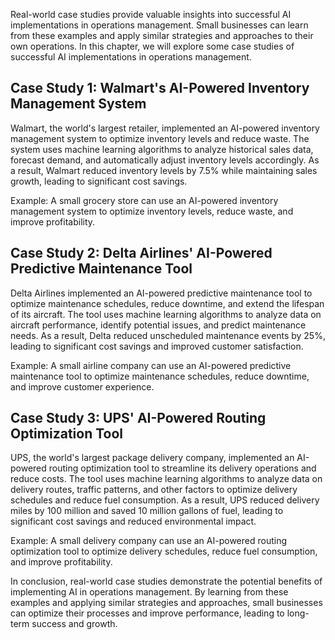 

Real-world case studies provide valuable insights into successful AI implementations in operations management. Small businesses can learn from these examples and apply similar strategies and approaches to their own operations. In this chapter, we will explore some case studies of successful AI implementations in operations management.

Case Study 1: Walmart's AI-Powered Inventory Management System
--------------------------------------------------------------

Walmart, the world's largest retailer, implemented an AI-powered inventory management system to optimize inventory levels and reduce waste. The system uses machine learning algorithms to analyze historical sales data, forecast demand, and automatically adjust inventory levels accordingly. As a result, Walmart reduced inventory levels by 7.5% while maintaining sales growth, leading to significant cost savings.

Example: A small grocery store can use an AI-powered inventory management system to optimize inventory levels, reduce waste, and improve profitability.

Case Study 2: Delta Airlines' AI-Powered Predictive Maintenance Tool
--------------------------------------------------------------------

Delta Airlines implemented an AI-powered predictive maintenance tool to optimize maintenance schedules, reduce downtime, and extend the lifespan of its aircraft. The tool uses machine learning algorithms to analyze data on aircraft performance, identify potential issues, and predict maintenance needs. As a result, Delta reduced unscheduled maintenance events by 25%, leading to significant cost savings and improved customer satisfaction.

Example: A small airline company can use an AI-powered predictive maintenance tool to optimize maintenance schedules, reduce downtime, and improve customer experience.

Case Study 3: UPS' AI-Powered Routing Optimization Tool
-------------------------------------------------------

UPS, the world's largest package delivery company, implemented an AI-powered routing optimization tool to streamline its delivery operations and reduce costs. The tool uses machine learning algorithms to analyze data on delivery routes, traffic patterns, and other factors to optimize delivery schedules and reduce fuel consumption. As a result, UPS reduced delivery miles by 100 million and saved 10 million gallons of fuel, leading to significant cost savings and reduced environmental impact.

Example: A small delivery company can use an AI-powered routing optimization tool to optimize delivery schedules, reduce fuel consumption, and improve profitability.

In conclusion, real-world case studies demonstrate the potential benefits of implementing AI in operations management. By learning from these examples and applying similar strategies and approaches, small businesses can optimize their processes and improve performance, leading to long-term success and growth.
